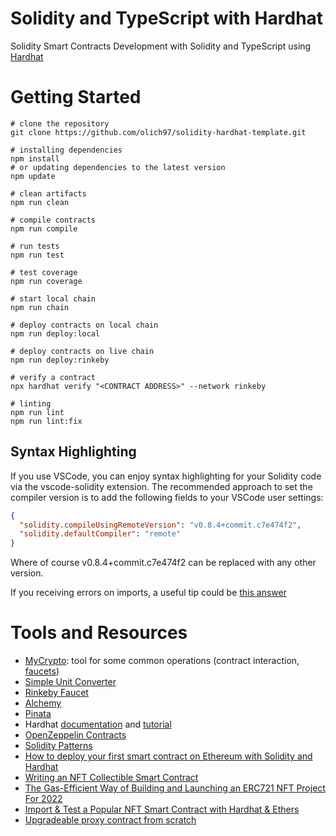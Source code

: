 # Solidity and TypeScript with Hardhat

Solidity Smart Contracts Development with Solidity and TypeScript using [Hardhat](https://hardhat.org/)

# Getting Started
```shell
# clone the repository
git clone https://github.com/olich97/solidity-hardhat-template.git

# installing dependencies
npm install
# or updating dependencies to the latest version
npm update

# clean artifacts
npm run clean

# compile contracts
npm run compile

# run tests
npm run test

# test coverage
npm run coverage

# start local chain
npm run chain

# deploy contracts on local chain
npm run deploy:local

# deploy contracts on live chain
npm run deploy:rinkeby

# verify a contract
npx hardhat verify "<CONTRACT ADDRESS>" --network rinkeby

# linting
npm run lint
npm run lint:fix
```
## Syntax Highlighting
If you use VSCode, you can enjoy syntax highlighting for your Solidity code via the vscode-solidity extension. The recommended approach to set the compiler version is to add the following fields to your VSCode user settings:
```JSON
{
  "solidity.compileUsingRemoteVersion": "v0.8.4+commit.c7e474f2",
  "solidity.defaultCompiler": "remote"
}

```
Where of course v0.8.4+commit.c7e474f2 can be replaced with any other version.

If you receiving errors on imports, a useful tip could be [this answer](https://ethereum.stackexchange.com/a/111572)

# Tools and Resources
- [MyCrypto](https://app.mycrypto.com/): tool for some common operations (contract interaction, [faucets](https://app.mycrypto.com/faucet))
- [Simple Unit Converter](https://eth-converter.com/)
- [Rinkeby Faucet](https://faucets.chain.link/rinkeby)
- [Alchemy](https://www.alchemy.com/)
- [Pinata](https://www.pinata.cloud/)
- Hardhat [documentation](https://hardhat.org/getting-started) and [tutorial](https://hardhat.org/tutorial/)
- [OpenZeppelin Contracts](https://docs.openzeppelin.com/contracts)
- [Solidity Patterns](https://fravoll.github.io/solidity-patterns/)
- [How to deploy your first smart contract on Ethereum with Solidity and Hardhat](https://stermi.medium.com/how-to-deploy-your-first-smart-contract-on-ethereum-with-solidity-and-hardhat-22f21d31096e)
- [Writing an NFT Collectible Smart Contract](https://dev.to/rounakbanik/writing-an-nft-collectible-smart-contract-2nh8)
- [The Gas-Efficient Way of Building and Launching an ERC721 NFT Project For 2022](https://nftchance.medium.com/the-gas-efficient-way-of-building-and-launching-an-erc721-nft-project-for-2022-b3b1dac5f2e1)
- [Import & Test a Popular NFT Smart Contract with Hardhat & Ethers](https://dev.to/jacobedawson/import-test-a-popular-nft-smart-contract-with-hardhat-ethers-12i5)
- [Upgradeable proxy contract from scratch](https://medium.com/coinmonks/upgradeable-proxy-contract-from-scratch-3e5f7ad0b741)